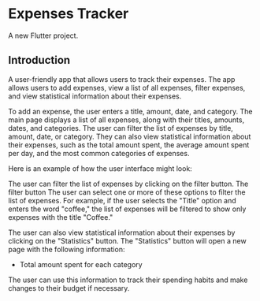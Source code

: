# Expenses Tracker

A new Flutter project.

## Introduction

A user-friendly app that allows users to track their expenses. The app allows users to add expenses, view a list of all expenses, filter expenses, and view statistical information about their expenses.

To add an expense, the user enters a title, amount, date, and category. The main page displays a list of all expenses, along with their titles, amounts, dates, and categories. The user can filter the list of expenses by title, amount, date, or category. They can also view statistical information about their expenses, such as the total amount spent, the average amount spent per day, and the most common categories of expenses.

Here is an example of how the user interface might look:


The user can filter the list of expenses by clicking on the filter button. The filter button 
The user can select one or more of these options to filter the list of expenses. For example, if the user selects the "Title" option and enters the word "coffee," the list of expenses will be filtered to show only expenses with the title "Coffee."

The user can also view statistical information about their expenses by clicking on the "Statistics" button. The "Statistics" button will open a new page with the following information:
 * Total amount spent for each category

The user can use this information to track their spending habits and make changes to their budget if necessary.

